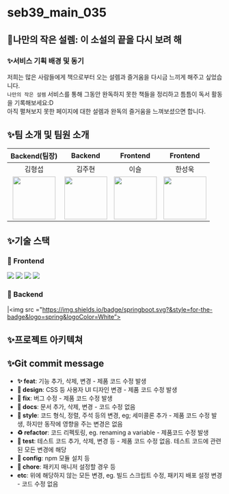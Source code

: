 # seb39_main_035

## 🎉나만의 작은 설렘: 이 소설의 끝을 다시 보려 해

### ✨서비스 기획 배경 및 동기

저희는 많은 사람들에게 책으로부터 오는 설렘과 즐거움을 다시금 느끼게 해주고 싶었습니다.</br>
`나만의 작은 설렘` 서비스를 통해 그동안 완독하지 못한 책들을 정리하고 틈틈이 독서 활동을 기록해보세요:D</br>
아직 펼쳐보지 못한 페이지에 대한 설렘과 완독의 즐거움을 느껴보셨으면 합니다.

## ✨팀 소개 및 팀원 소개

|                                        Backend(팀장)                                        |                                           Backend                                           |                                          Frontend                                          |                                          Frontend                                          |
| :-----------------------------------------------------------------------------------------: | :-----------------------------------------------------------------------------------------: | :----------------------------------------------------------------------------------------: | :----------------------------------------------------------------------------------------: |
|                                           김형섭                                            |                                           김주현                                            |                                            이슬                                            |                                           한성욱                                           |
| <img src="https://avatars.githubusercontent.com/u/104135974?v=4" width="100" height="100"/> | <img src="https://avatars.githubusercontent.com/u/104332880?v=4" width="100" height="100"/> | <img src="https://avatars.githubusercontent.com/u/96093996?v=4" width="100" height="100"/> | <img src="https://avatars.githubusercontent.com/u/27681985?v=4" width="100" height="100"/> |

## ✨기술 스택

### 🔧 Frontend </br>

<img src="https://img.shields.io/badge/typescript-3178C6?style=for-the-badge&logo=typescript&logoColor=black"> <img src="https://img.shields.io/badge/styled_components-DB7093?style=for-the-badge&logo=styled-components&logoColor=black"> <img src="https://img.shields.io/badge/react-61DAFB?style=for-the-badge&logo=react&logoColor=black"> <img src="https://img.shields.io/badge/redux-764ABC?style=for-the-badge&logo=redux&logoColor=black">

### 🔧 Backend </br>

|<img src ="https://img.shields.io/badge/springboot.svg?&style=for-the-badge&logo=spring&logoColor=White”>
                        
## ✨프로젝트 아키텍쳐

## ✨Git commit message

- **✨ feat**: 기능 추가, 삭제, 변경 - 제품 코드 수정 발생
- **💄 design**: CSS 등 사용자 UI 디자인 변경 - 제품 코드 수정 발생
- **🐛 fix**: 버그 수정 - 제품 코드 수정 발생
- **📝 docs**: 문서 추가, 삭제, 변경 - 코드 수정 없음
- **🎨 style**: 코드 형식, 정렬, 주석 등의 변경, eg; 세미콜론 추가 - 제품 코드 수정 발생, 하지만 동작에 영향을 주는 변경은 없음
- **♻️ refactor**: 코드 리펙토링, eg. renaming a variable - 제품코드 수정 발생
- **🧪 test**: 테스트 코드 추가, 삭제, 변경 등 - 제품 코드 수정 없음. 테스트 코드에 관련된 모든 변경에 해당
- **🔧 config**: npm 모듈 설치 등
- **🌱 chore**: 패키지 매니저 설정할 경우 등
- **etc**: 위에 해당하지 않는 모든 변경, eg. 빌드 스크립트 수정, 패키지 배포 설정 변경 - 코드 수정 없음

